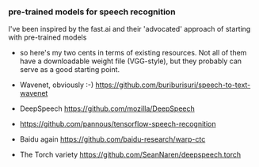 ### pre-trained models for speech recognition


I've been inspired by the fast.ai and their 'advocated' approach of starting with pre-trained models 
- so here's my two cents in terms of existing resources. Not all of them have a downloadable weight file (VGG-style), 
but they probably can serve as a good starting point.

- Wavenet, obviously :-) https://github.com/buriburisuri/speech-to-text-wavenet
- DeepSpeech https://github.com/mozilla/DeepSpeech
- https://github.com/pannous/tensorflow-speech-recognition
- Baidu again https://github.com/baidu-research/warp-ctc
- The Torch variety https://github.com/SeanNaren/deepspeech.torch
